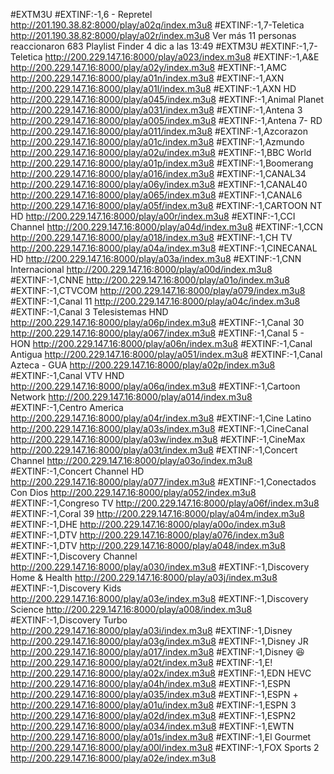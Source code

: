 
#EXTM3U
#EXTINF:-1,6 - Repretel
http://201.190.38.82:8000/play/a02q/index.m3u8
#EXTINF:-1,7-Teletica
http://201.190.38.82:8000/play/a02r/index.m3u8
Ver más
11 personas reaccionaron
683
Playlist Finder
4 dic a las 13:49
#EXTM3U
#EXTINF:-1,7-Teletica
http://200.229.147.16:8000/play/a023/index.m3u8
#EXTINF:-1,A&E
http://200.229.147.16:8000/play/a02y/index.m3u8
#EXTINF:-1,AMC
http://200.229.147.16:8000/play/a01n/index.m3u8
#EXTINF:-1,AXN
http://200.229.147.16:8000/play/a01l/index.m3u8
#EXTINF:-1,AXN HD
http://200.229.147.16:8000/play/a045/index.m3u8
#EXTINF:-1,Animal Planet
http://200.229.147.16:8000/play/a031/index.m3u8
#EXTINF:-1,Antena 3
http://200.229.147.16:8000/play/a005/index.m3u8
#EXTINF:-1,Antena 7- RD
http://200.229.147.16:8000/play/a011/index.m3u8
#EXTINF:-1,Azcorazon
http://200.229.147.16:8000/play/a01c/index.m3u8
#EXTINF:-1,Azmundo
http://200.229.147.16:8000/play/a02u/index.m3u8
#EXTINF:-1,BBC World
http://200.229.147.16:8000/play/a01p/index.m3u8
#EXTINF:-1,Boomerang
http://200.229.147.16:8000/play/a016/index.m3u8
#EXTINF:-1,CANAL34
http://200.229.147.16:8000/play/a06y/index.m3u8
#EXTINF:-1,CANAL40
http://200.229.147.16:8000/play/a065/index.m3u8
#EXTINF:-1,CANAL6
http://200.229.147.16:8000/play/a05f/index.m3u8
#EXTINF:-1,CARTOON NT HD
http://200.229.147.16:8000/play/a00r/index.m3u8
#EXTINF:-1,CCI Channel
http://200.229.147.16:8000/play/a04d/index.m3u8
#EXTINF:-1,CCN
http://200.229.147.16:8000/play/a018/index.m3u8
#EXTINF:-1,CH TV
http://200.229.147.16:8000/play/a04a/index.m3u8
#EXTINF:-1,CINECANAL HD
http://200.229.147.16:8000/play/a03a/index.m3u8
#EXTINF:-1,CNN Internacional
http://200.229.147.16:8000/play/a00d/index.m3u8
#EXTINF:-1,CNNE
http://200.229.147.16:8000/play/a01o/index.m3u8
#EXTINF:-1,CTVCOM
http://200.229.147.16:8000/play/a079/index.m3u8
#EXTINF:-1,Canal 11
http://200.229.147.16:8000/play/a04c/index.m3u8
#EXTINF:-1,Canal 3 Telesistemas HND
http://200.229.147.16:8000/play/a06p/index.m3u8
#EXTINF:-1,Canal 30
http://200.229.147.16:8000/play/a067/index.m3u8
#EXTINF:-1,Canal 5 - HON
http://200.229.147.16:8000/play/a06n/index.m3u8
#EXTINF:-1,Canal Antigua
http://200.229.147.16:8000/play/a051/index.m3u8
#EXTINF:-1,Canal Azteca - GUA
http://200.229.147.16:8000/play/a02p/index.m3u8
#EXTINF:-1,Canal VTV HND
http://200.229.147.16:8000/play/a06q/index.m3u8
#EXTINF:-1,Cartoon Network
http://200.229.147.16:8000/play/a014/index.m3u8
#EXTINF:-1,Centro America
http://200.229.147.16:8000/play/a04r/index.m3u8
#EXTINF:-1,Cine Latino
http://200.229.147.16:8000/play/a03s/index.m3u8
#EXTINF:-1,CineCanal
http://200.229.147.16:8000/play/a03w/index.m3u8
#EXTINF:-1,CineMax
http://200.229.147.16:8000/play/a03t/index.m3u8
#EXTINF:-1,Concert Channel
http://200.229.147.16:8000/play/a03o/index.m3u8
#EXTINF:-1,Concert Channel HD
http://200.229.147.16:8000/play/a077/index.m3u8
#EXTINF:-1,Conectados Con Dios
http://200.229.147.16:8000/play/a052/index.m3u8
#EXTINF:-1,Congreso TV
http://200.229.147.16:8000/play/a06f/index.m3u8
#EXTINF:-1,Coral 39
http://200.229.147.16:8000/play/a04m/index.m3u8
#EXTINF:-1,DHE
http://200.229.147.16:8000/play/a00o/index.m3u8
#EXTINF:-1,DTV
http://200.229.147.16:8000/play/a076/index.m3u8
#EXTINF:-1,DTV
http://200.229.147.16:8000/play/a048/index.m3u8
#EXTINF:-1,Discovery Channel
http://200.229.147.16:8000/play/a030/index.m3u8
#EXTINF:-1,Discovery Home & Health
http://200.229.147.16:8000/play/a03j/index.m3u8
#EXTINF:-1,Discovery Kids
http://200.229.147.16:8000/play/a03e/index.m3u8
#EXTINF:-1,Discovery Science
http://200.229.147.16:8000/play/a008/index.m3u8
#EXTINF:-1,Discovery Turbo
http://200.229.147.16:8000/play/a03i/index.m3u8
#EXTINF:-1,Disney
http://200.229.147.16:8000/play/a03g/index.m3u8
#EXTINF:-1,Disney JR
http://200.229.147.16:8000/play/a017/index.m3u8
#EXTINF:-1,Disney 😆
http://200.229.147.16:8000/play/a02t/index.m3u8
#EXTINF:-1,E!
http://200.229.147.16:8000/play/a02x/index.m3u8
#EXTINF:-1,EDN HEVC
http://200.229.147.16:8000/play/a04h/index.m3u8
#EXTINF:-1,ESPN
http://200.229.147.16:8000/play/a035/index.m3u8
#EXTINF:-1,ESPN +
http://200.229.147.16:8000/play/a01u/index.m3u8
#EXTINF:-1,ESPN 3
http://200.229.147.16:8000/play/a02d/index.m3u8
#EXTINF:-1,ESPN2
http://200.229.147.16:8000/play/a034/index.m3u8
#EXTINF:-1,EWTN
http://200.229.147.16:8000/play/a01s/index.m3u8
#EXTINF:-1,El Gourmet
http://200.229.147.16:8000/play/a00l/index.m3u8
#EXTINF:-1,FOX Sports 2
http://200.229.147.16:8000/play/a02e/index.m3u8
